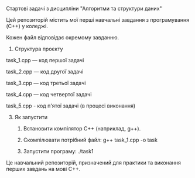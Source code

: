 Стартові задачі з дисципліни "Алгоритми та структури даних"

Цей репозиторій містить мої перші навчальні завдання з програмування (C++) у коледжі.

Кожен файл відповідає окремому завданню.

1. Структура проєкту
   
task_1.cpp — код першої задачі

task_2.cpp — код другої задачі

task_3.cpp — код третьої задачі 

task_4.cpp — код четвертої задачі

task_5.cpp - код п'ятої задачі (в процесі виконання)

3. Як запустити
   1. Встановити компілятор C++ (наприклад, g++).
      
   2. Скомпілювати потрібний файл:
      g++ task_1.cpp -o task
      
   3. Запустити програму:
      ./task1


Це навчальний репозиторій, призначений для практики та виконання перших завдань на мові C++.
